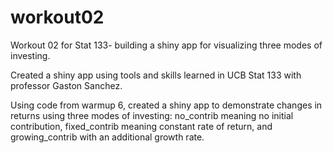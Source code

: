 # workout02
Workout 02 for Stat 133- building a shiny app for visualizing three modes of investing. 

Created a shiny app using tools and skills learned in UCB Stat 133 with professor Gaston Sanchez. 

Using code from warmup 6, created a shiny app to demonstrate changes in returns using three modes of investing: no_contrib meaning no initial contribution, fixed_contrib meaning constant rate of return, and growing_contrib with an additional growth rate. 
